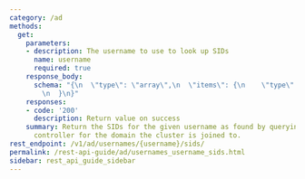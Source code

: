 ```yaml
---
category: /ad
methods:
  get:
    parameters:
    - description: The username to use to look up SIDs
      name: username
      required: true
    response_body:
      schema: "{\n  \"type\": \"array\",\n  \"items\": {\n    \"type\": \"string\"\
        \n  }\n}"
    responses:
    - code: '200'
      description: Return value on success
    summary: Return the SIDs for the given username as found by querying the domain
      controller for the domain the cluster is joined to.
rest_endpoint: /v1/ad/usernames/{username}/sids/
permalink: /rest-api-guide/ad/usernames_username_sids.html
sidebar: rest_api_guide_sidebar
---
```

